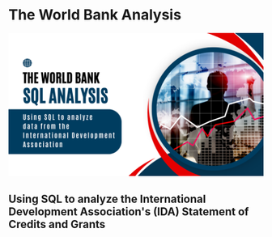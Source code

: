 # The World Bank Analysis <br>
<img src="files/The World Bank.png?raw=true"/> <br>
## Using SQL to analyze the International Development Association's (IDA) Statement of Credits and Grants
